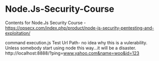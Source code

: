 # Node.Js-Security-Course
Contents for Node.Js Security Course - https://opsecx.com/index.php/product/node-js-security-pentesting-and-exploitation/


command execution.js
Test Url Path- no idea why this is a vulerability. Unless somebody start using node this way...it will be a disaster. 
http://localhost:8888/?ping=www.yahoo.com&name=woo&id=123
